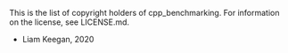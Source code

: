This is the list of copyright holders of cpp_benchmarking.
For information on the license, see LICENSE.md.

- Liam Keegan, 2020
